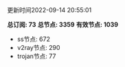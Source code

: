 更新时间2022-09-14 20:55:01

**总订阅: 73**
**总节点: 3359**
**有效节点: 1039**
- ss节点: 672
- v2ray节点: 290
- trojan节点: 77
